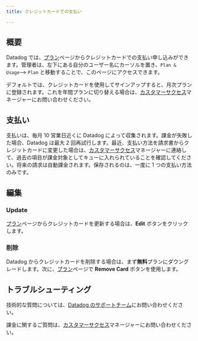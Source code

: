 ```yaml
---
title: クレジットカードでの支払い

---
```

## 概要

Datadog では、[プラン][1]ページからクレジットカードでの支払い申し込みができます。管理者は、左下にある自分のユーザー名にカーソルを置き、`Plan & Usage`--> `Plan` と移動することで、このページにアクセスできます。

デフォルトでは、クレジットカードを使用してサインアップすると、月次プランに登録されます。これを年間プランに切り替える場合は、[カスタマーサクセス][2]マネージャーにお問い合わせください。

## 支払い

支払いは、毎月 10 営業日近くに Datadog によって収集されます。課金が失敗した場合、Datadog は最大 2 回再試行します。最近、支払い方法を請求書からクレジットカードに変更した場合は、[カスタマーサクセス][2]マネージャーに連絡して、過去の項目が課金対象としてキューに入れられていることを確認してください。将来の請求は自動課金されます。保存されるのは、一度に 1 つの支払い方法のみです。

## 編集

### Update

[プラン][1]ページからクレジットカードを更新する場合は、**Edit** ボタンをクリックします。

### 削除

Datadog からクレジットカードを削除する場合は、まず**無料**プランにダウングレードします。次に、[プラン][1]ページで **Remove Card** ボタンを使用します。

## トラブルシューティング

技術的な質問については、[Datadog のサポートチーム][3]にお問い合わせください。

課金に関するご質問は、[カスタマーサクセス][2]マネージャーにお問い合わせください。

[1]: https://app.datadoghq.com/account/billing
[2]: mailto:success@datadoghq.com
[3]: /ja/help/
